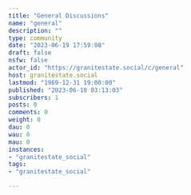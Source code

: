 ```yaml
---
title: "General Discussions" 
name: "general"
description: ""
type: community
date: "2023-06-19 17:59:08"
draft: false
nsfw: false
actor_id: "https://granitestate.social/c/general"
host: granitestate.social
lastmod: "1969-12-31 19:00:00"
published: "2023-06-10 03:13:03"
subscribers: 1
posts: 0
comments: 0
weight: 0
dau: 0
wau: 0
mau: 0
instances:
- "granitestate_social"
tags: 
- "granitestate_social"

---
```

